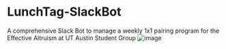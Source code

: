 # LunchTag-SlackBot
A comprehensive Slack Bot to manage a weekly 1x1 pairing program for the Effective Altruism at UT Austin Student Group
![image](https://github.com/AlexDial624/Lunchtag-Slack-Bot/assets/29134239/7d395fde-dd81-46f0-8cf6-eeb817cc27e6)




